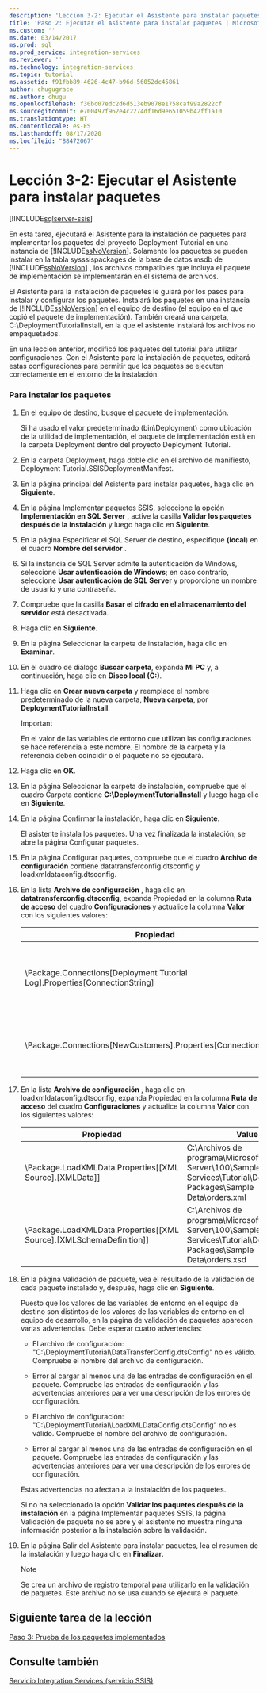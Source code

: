```yaml
---
description: 'Lección 3-2: Ejecutar el Asistente para instalar paquetes'
title: 'Paso 2: Ejecutar el Asistente para instalar paquetes | Microsoft Docs'
ms.custom: ''
ms.date: 03/14/2017
ms.prod: sql
ms.prod_service: integration-services
ms.reviewer: ''
ms.technology: integration-services
ms.topic: tutorial
ms.assetid: f91fbb89-4626-4c47-b96d-56052dc45861
author: chugugrace
ms.author: chugu
ms.openlocfilehash: f30bc07edc2d6d513eb9078e1758caf99a2822cf
ms.sourcegitcommit: e700497f962e4c2274df16d9e651059b42ff1a10
ms.translationtype: HT
ms.contentlocale: es-ES
ms.lasthandoff: 08/17/2020
ms.locfileid: "88472067"
---
```

# <a name="lesson-3-2---running-the-package-installation-wizard"></a>Lección 3-2: Ejecutar el Asistente para instalar paquetes

[!INCLUDE[sqlserver-ssis](../includes/applies-to-version/sqlserver-ssis.md)]


En esta tarea, ejecutará el Asistente para la instalación de paquetes para implementar los paquetes del proyecto Deployment Tutorial en una instancia de [!INCLUDE[ssNoVersion](../includes/ssnoversion-md.md)]. Solamente los paquetes se pueden instalar en la tabla sysssispackages de la base de datos msdb de [!INCLUDE[ssNoVersion](../includes/ssnoversion-md.md)] , los archivos compatibles que incluya el paquete de implementación se implementarán en el sistema de archivos.  
  
El Asistente para la instalación de paquetes le guiará por los pasos para instalar y configurar los paquetes. Instalará los paquetes en una instancia de [!INCLUDE[ssNoVersion](../includes/ssnoversion-md.md)] en el equipo de destino (el equipo en el que copió el paquete de implementación). También creará una carpeta, C:\DeploymentTutorialInstall, en la que el asistente instalará los archivos no empaquetados.  
  
En una lección anterior, modificó los paquetes del tutorial para utilizar configuraciones. Con el Asistente para la instalación de paquetes, editará estas configuraciones para permitir que los paquetes se ejecuten correctamente en el entorno de la instalación.  
  
### <a name="to-install-the-packages"></a>Para instalar los paquetes  
  
1.  En el equipo de destino, busque el paquete de implementación.  
  
    Si ha usado el valor predeterminado (bin\Deployment) como ubicación de la utilidad de implementación, el paquete de implementación está en la carpeta Deployment dentro del proyecto Deployment Tutorial.  
  
2.  En la carpeta Deployment, haga doble clic en el archivo de manifiesto, Deployment Tutorial.SSISDeploymentManifest.  
  
3.  En la página principal del Asistente para instalar paquetes, haga clic en **Siguiente**.  
  
4.  En la página Implementar paquetes SSIS, seleccione la opción **Implementación en SQL Server** , active la casilla **Validar los paquetes después de la instalación** y luego haga clic en **Siguiente**.  
  
5.  En la página Especificar el SQL Server de destino, especifique **(local**) en el cuadro **Nombre del servidor** .  
  
6.  Si la instancia de SQL Server admite la autenticación de Windows, seleccione **Usar autenticación de Windows**; en caso contrario, seleccione **Usar autenticación de SQL Server** y proporcione un nombre de usuario y una contraseña.  
  
7.  Compruebe que la casilla **Basar el cifrado en el almacenamiento del servidor** está desactivada.  
  
8.  Haga clic en **Siguiente**.  
  
9. En la página Seleccionar la carpeta de instalación, haga clic en **Examinar**.  
  
10. En el cuadro de diálogo **Buscar carpeta**, expanda **Mi PC** y, a continuación, haga clic en **Disco local (C:)**.  
  
11. Haga clic en **Crear nueva carpeta** y reemplace el nombre predeterminado de la nueva carpeta, **Nueva carpeta**, por **DeploymentTutorialInstall**.  
  
    > [!IMPORTANT]  
    > En el valor de las variables de entorno que utilizan las configuraciones se hace referencia a este nombre. El nombre de la carpeta y la referencia deben coincidir o el paquete no se ejecutará.  
  
12. Haga clic en **OK**.  
  
13. En la página Seleccionar la carpeta de instalación, compruebe que el cuadro Carpeta contiene **C:\DeploymentTutorialInstall** y luego haga clic en **Siguiente**.  
  
14. En la página Confirmar la instalación, haga clic en **Siguiente**.  
  
    El asistente instala los paquetes. Una vez finalizada la instalación, se abre la página Configurar paquetes.  
  
15. En la página Configurar paquetes, compruebe que el cuadro **Archivo de configuración** contiene datatransferconfig.dtsconfig y loadxmldataconfig.dtsconfig.  
  
16. En la lista **Archivo de configuración** , haga clic en **datatransferconfig.dtsconfig**, expanda Propiedad en la columna **Ruta de acceso** del cuadro **Configuraciones** y actualice la columna **Valor** con los siguientes valores:  
  
    |Propiedad|Value|Valor actualizado|  
    |------------|---------|-----------------|  
    |\Package.Connections[Deployment Tutorial Log].Properties[ConnectionString]|C:\Archivos de programa\Microsoft SQL Server\100\Samples\Integration Services\Tutorial\Deploying Packages\Completed Packages\Deployment Tutorial Log|C:\DeploymentTutorialInstall\Deployment Tutorial Log|  
    |\Package.Connections[NewCustomers].Properties[ConnectionString]|C:\Archivos de programa\Microsoft SQL Server\100\Samples\Integration Services\Tutorial\Deploying Packages\Sample Data\NewCustomers.txt|C:\DeploymentTutorialInstall\NewCustomers.txt|  
  
17. En la lista **Archivo de configuración** , haga clic en loadxmldataconfig.dtsconfig, expanda Propiedad en la columna **Ruta de acceso** del cuadro **Configuraciones** y actualice la columna **Valor** con los siguientes valores:  
  
    |Propiedad|Value|Valor actualizado|  
    |------------|---------|-----------------|  
    |\Package.LoadXMLData.Properties[[XML Source].[XMLData]]|C:\Archivos de programa\Microsoft SQL Server\100\Samples\Integration Services\Tutorial\Deploying Packages\Sample Data\orders.xml|C:\DeploymentTutorialInstall\orders.xml|  
    |\Package.LoadXMLData.Properties[[XML Source].[XMLSchemaDefinition]]|C:\Archivos de programa\Microsoft SQL Server\100\Samples\Integration Services\Tutorial\Deploying Packages\Sample Data\orders.xsd|C:\DeploymentTutorialInstall\orders.xsd|  
  
18. En la página Validación de paquete, vea el resultado de la validación de cada paquete instalado y, después, haga clic en **Siguiente**.  
  
    Puesto que los valores de las variables de entorno en el equipo de destino son distintos de los valores de las variables de entorno en el equipo de desarrollo, en la página de validación de paquetes aparecen varias advertencias. Debe esperar cuatro advertencias:  
  
    -   El archivo de configuración: "C:\DeploymentTutorial\DataTransferConfig.dtsConfig" no es válido. Compruebe el nombre del archivo de configuración.  
  
    -   Error al cargar al menos una de las entradas de configuración en el paquete. Compruebe las entradas de configuración y las advertencias anteriores para ver una descripción de los errores de configuración.  
  
    -   El archivo de configuración: "C:\DeploymentTutorial\LoadXMLDataConfig.dtsConfig” no es válido. Compruebe el nombre del archivo de configuración.  
  
    -   Error al cargar al menos una de las entradas de configuración en el paquete. Compruebe las entradas de configuración y las advertencias anteriores para ver una descripción de los errores de configuración.  
  
    Estas advertencias no afectan a la instalación de los paquetes.  
  
    Si no ha seleccionado la opción **Validar los paquetes después de la instalación** en la página Implementar paquetes SSIS, la página Validación de paquete no se abre y el asistente no muestra ninguna información posterior a la instalación sobre la validación.  
  
19. En la página Salir del Asistente para instalar paquetes, lea el resumen de la instalación y luego haga clic en **Finalizar**.  
  
    > [!NOTE]  
    > Se crea un archivo de registro temporal para utilizarlo en la validación de paquetes. Este archivo no se usa cuando se ejecuta el paquete.  
  
## <a name="next-task-in-lesson"></a>Siguiente tarea de la lección  
[Paso 3: Prueba de los paquetes implementados](../integration-services/lesson-3-3-testing-the-deployed-packages.md)  
  
## <a name="see-also"></a>Consulte también  
[Servicio Integration Services &#40;servicio SSIS&#41;](../integration-services/service/integration-services-service-ssis-service.md)  
